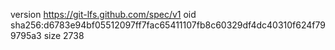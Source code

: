 version https://git-lfs.github.com/spec/v1
oid sha256:d6783e94bf05512097ff7fac65411107fb8c60329df4dc40310f624f799795a3
size 2738
